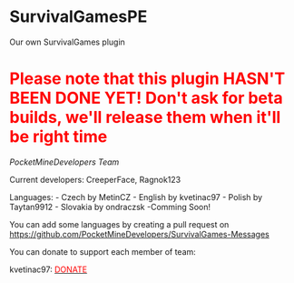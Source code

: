 # SurvivalGamesPE
Our own SurvivalGames plugin

<h1> <font color="red">Please note that this plugin HASN'T BEEN DONE YET! Don't ask for beta builds, we'll release them when it'll be right time </font></h1>
<i>PocketMineDevelopers Team</i>

Current developers: CreeperFace, Ragnok123

Languages: - Czech by MetinCZ
           - English by kvetinac97
           - Polish by Taytan9912
           - Slovakia by ondraczsk -Comming Soon!
           
You can add some languages by creating a pull request on https://github.com/PocketMineDevelopers/SurvivalGames-Messages

You can donate to support each member of team:

kvetinac97: <a href="https://www.paypal.com/cgi-bin/webscr?cmd=_s-xclick&hosted_button_id=XQ5TDS9GZ38T2"><font color="red">DONATE</font></a>

